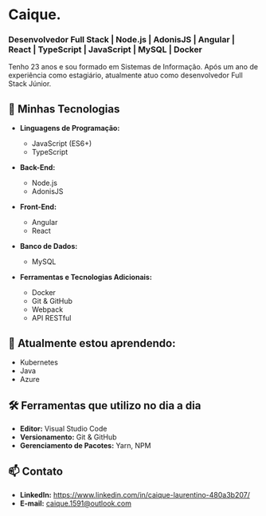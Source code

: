 # Caique.

### Desenvolvedor Full Stack | Node.js | AdonisJS | Angular | React | TypeScript | JavaScript | MySQL | Docker

Tenho 23 anos e sou formado em Sistemas de Informação. Após um ano de experiência como estagiário, atualmente atuo como desenvolvedor Full Stack Júnior.

## 🚀 Minhas Tecnologias

- **Linguagens de Programação:** 
  - JavaScript (ES6+)
  - TypeScript

- **Back-End:**
  - Node.js
  - AdonisJS

- **Front-End:**
  - Angular
  - React
  
- **Banco de Dados:**
  - MySQL

- **Ferramentas e Tecnologias Adicionais:**
  - Docker
  - Git & GitHub
  - Webpack
  - API RESTful

## 🌱 Atualmente estou aprendendo:
- Kubernetes
- Java
- Azure

## 🛠️ Ferramentas que utilizo no dia a dia
- **Editor:** Visual Studio Code
- **Versionamento:** Git & GitHub
- **Gerenciamento de Pacotes:** Yarn, NPM

## 📫 Contato
- **LinkedIn:** https://www.linkedin.com/in/caique-laurentino-480a3b207/
- **E-mail:** caique.1591@outlook.com
